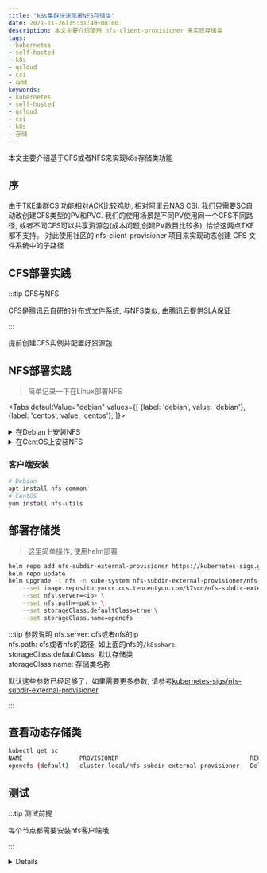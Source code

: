 ```yaml
---
title: "k8s集群快速部署NFS存储类"
date: 2021-11-26T15:31:49+08:00
description: 本文主要介绍使用 nfs-client-provisioner 来实现存储类
tags:
- kubernetes
- self-hosted
- k8s
- qcloud
- csi
- 存储
keywords:
- kubernetes
- self-hosted
- qcloud
- csi
- k8s
- 存储
---
```


本文主要介绍基于CFS或者NFS来实现k8s存储类功能





<!-- truncate -->

## 序

由于TKE集群CSI功能相对ACK比较鸡肋, 相对阿里云NAS CSI. 我们只需要SC自动改创建CFS类型的PV和PVC.
我们的使用场景是不同PV使用同一个CFS不同路径, 或者不同CFS可以共享资源包(成本问题,创建PV数目比较多), 恰恰这两点TKE都不支持。 对此使用社区的 nfs-client-provisioner 项目来实现动态创建 CFS 文件系统中的子路径

## CFS部署实践

:::tip CFS与NFS

CFS是腾讯云自研的分布式文件系统, 与NFS类似, 由腾讯云提供SLA保证

:::

提前创建CFS实例并配置好资源包

## NFS部署实践

> 简单记录一下在Linux部署NFS

<Tabs
  defaultValue="debian"
  values={[
    {label: 'debian', value: 'debian'},
    {label: 'centos', value: 'centos'},
  ]}>
  <TabItem value="debian" label="debian">
    <details>
      <summary>在Debian上安装NFS</summary>

```bash
apt-get -y install nfs-common nfs-kernel-server
mkdir /k8sshare
chmod 777 /k8sshare
echo "/k8sshare/ *(insecure,rw,sync,no_root_squash,no_subtree_check)" > /etc/exports
systemctl enable rpcbind
systemctl enable nfs-server
systemctl start rpcbind
systemctl start nfs-server
exportfs -r
# 测试是否生效
showmount -e 127.0.0.1
Export list for 127.0.0.1:
/k8sshare *
```

</details>
  </TabItem>
  <TabItem value="centos" label="centos">
<details>
      <summary>在CentOS上安装NFS</summary>
      类似哈, 只是安装的包不一样

```bash
yum install nfs-utils
systemctl enable rpcbind --now
systemctl enable nfs --now
```

</details>
  </TabItem>
</Tabs>

### 客户端安装

```bash
# Debian
apt install nfs-common
# CentOS
yum install nfs-utils
```

## 部署存储类

> 这里简单操作, 使用helm部署

```bash
helm repo add nfs-subdir-external-provisioner https://kubernetes-sigs.github.io/nfs-subdir-external-provisioner/
helm repo update
helm upgrade -i nfs -n kube-system nfs-subdir-external-provisioner/nfs-subdir-external-provisioner \
    --set image.repository=ccr.ccs.tencentyun.com/k7scn/nfs-subdir-external-provisioner \
    --set nfs.server=<ip> \
    --set nfs.path=<path> \
    --set storageClass.defaultClass=true \
    --set storageClass.name=opencfs
```

:::tip 参数说明
nfs.server: cfs或者nfs的ip  
nfs.path: cfs或者nfs的路径, 如上面的nfs的`/k8sshare`  
storageClass.defaultClass: 默认存储类  
storageClass.name: 存储类名称  

默认这些参数已经足够了，如果需要更多参数, 请参考[kubernetes-sigs/nfs-subdir-external-provisioner](https://github.com/kubernetes-sigs/nfs-subdir-external-provisioner/blob/master/charts/nfs-subdir-external-provisioner/values.yaml#L10)

:::

## 查看动态存储类

```bash
kubectl get sc
NAME                PROVISIONER                                     RECLAIMPOLICY   VOLUMEBINDINGMODE   ALLOWVOLUMEEXPANSION   AGE
opencfs (default)   cluster.local/nfs-subdir-external-provisioner   Delete          Immediate           true                   4s
```

## 测试

:::tip 测试前提

每个节点都需要安装nfs客户端哦

:::

<details>

```yaml title="测试yaml"
kind: PersistentVolumeClaim
apiVersion: v1
metadata:
  name: cfs-volume-test
spec:
  storageClassName: opencfs
  accessModes:
    - ReadWriteMany
  resources:
    requests:
      storage: 1Gi
---
apiVersion: v1
kind: Pod
metadata:
  name: volume-test
spec:
  containers:
  - name: volume-test
    image: nginx:stable-alpine
    imagePullPolicy: IfNotPresent
    volumeMounts:
    - name: volv
      mountPath: /data
    ports:
    - containerPort: 80
  volumes:
  - name: volv
    persistentVolumeClaim:
      claimName: cfs-volume-test
```
</details>
